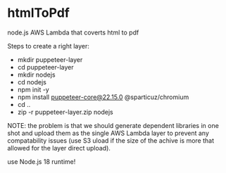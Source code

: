 # htmlToPdf
node.js AWS Lambda that coverts html to pdf

Steps to create a right layer:
- mkdir puppeteer-layer
- cd puppeteer-layer
- mkdir nodejs
- cd nodejs
- npm init -y
- npm install puppeteer-core@22.15.0 @sparticuz/chromium
- cd ..
- zip -r puppeteer-layer.zip nodejs

NOTE: the problem is that we should generate dependent libraries in one shot and upload them as the single AWS Lambda layer to prevent any compatability issues (use S3 uload if the size of the achive is more that allowed for the layer direct upload).

use Node.js 18 runtime!
